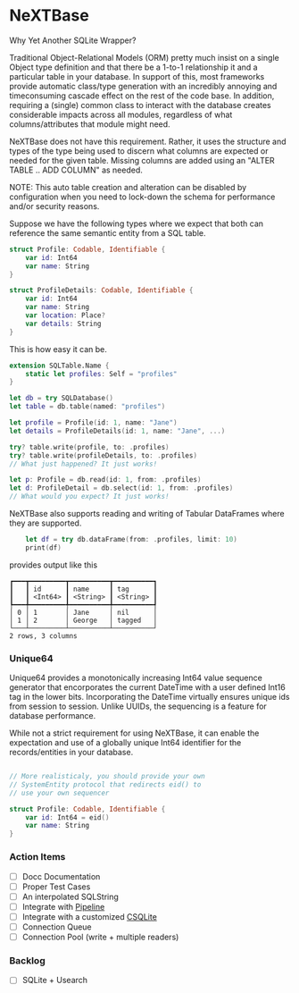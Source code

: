 # NeXTBase
Why Yet Another SQLite Wrapper?

Traditional Object-Relational Models (ORM) pretty much 
insist on a single Object type definition and that there 
be a 1-to-1 relationship it and a particular table in 
your database. In support of this, most frameworks provide
automatic class/type generation with an incredibly annoying
and timeconsuming cascade effect on the rest of the code
base. In addition, requiring a (single) common class to
interact with the database creates considerable impacts
across all modules, regardless of what columns/attributes
that module might need. 

NeXTBase does not have this requirement. Rather, it uses 
the structure and types of the type being used to discern 
what columns are expected or needed for the given table.
Missing columns are added using an "ALTER TABLE .. ADD COLUMN"
as needed.

NOTE: This auto table creation and alteration can be disabled
by configuration when you need to lock-down the schema for
performance and/or security reasons.

Suppose we have the following types where we expect that both
can reference the same semantic entity from a SQL table.

```swift
struct Profile: Codable, Identifiable {
    var id: Int64
    var name: String
}

struct ProfileDetails: Codable, Identifiable {
    var id: Int64
    var name: String
    var location: Place?
  	var details: String
}
```

This is how easy it can be.

```swift
extension SQLTable.Name {
    static let profiles: Self = "profiles"
}

let db = try SQLDatabase()
let table = db.table(named: "profiles")

let profile = Profile(id: 1, name: "Jane")
let details = ProfileDetails(id: 1, name: "Jane", ...)

try? table.write(profile, to: .profiles)
try? table.write(profileDetails, to: .profiles)
// What just happened? It just works!

let p: Profile = db.read(id: 1, from: .profiles)
let d: ProfileDetail = db.select(id: 1, from: .profiles)
// What would you expect? It just works!

```

NeXTBase also supports reading and writing of Tabular
DataFrames where they are supported.

```swift
    let df = try db.dataFrame(from: .profiles, limit: 10)
    print(df)
```

provides output like this

```
┏━━━┳━━━━━━━━━┳━━━━━━━━━━┳━━━━━━━━━━┓
┃   ┃ id      ┃ name     ┃ tag      ┃
┃   ┃ <Int64> ┃ <String> ┃ <String> ┃
┡━━━╇━━━━━━━━━╇━━━━━━━━━━╇━━━━━━━━━━┩
│ 0 │ 1       │ Jane     │ nil      │
│ 1 │ 2       │ George   │ tagged   │
└───┴─────────┴──────────┴──────────┘
2 rows, 3 columns

```

### Unique64

Unique64 provides a monotonically increasing Int64 value
sequence generator that encorporates the current DateTime
with a user defined Int16 tag in the lower bits. Incorporating
the DateTime virtually ensures unique ids from session to
session. Unlike UUIDs, the sequencing is a feature for
database performance.

While not a strict requirement for using NeXTBase, it can
enable the expectation and use of a globally unique Int64
identifier for the records/entities in your database.

```swift

// More realisticaly, you should provide your own
// SystemEntity protocol that redirects eid() to
// use your own sequencer

struct Profile: Codable, Identifiable {
    var id: Int64 = eid()
    var name: String
}

```

### Action Items

- [ ] Docc Documentation
- [ ] Proper Test Cases
- [ ] An interpolated SQLString
- [ ] Integrate with [Pipeline](https://github.com/sbooth/Pipeline)
- [ ] Integrate with a customized [CSQLite](https://github.com/sbooth/CSQLite)
- [ ] Connection Queue
- [ ] Connection Pool (write + multiple readers)

### Backlog

- [ ] SQLite + Usearch
